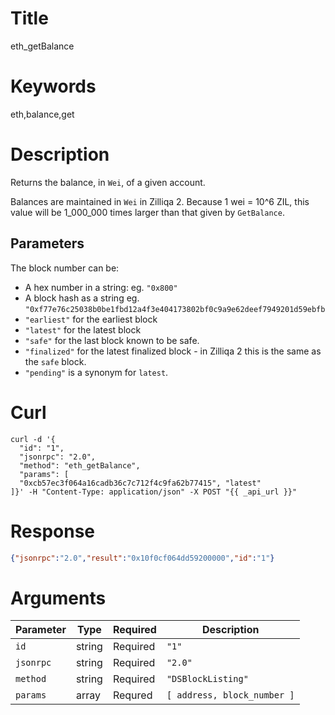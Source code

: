 # Title

eth_getBalance

# Keywords

eth,balance,get

# Description

Returns the balance, in `Wei`, of a given account.

Balances are maintained in `Wei` in Zilliqa 2. Because 1 wei = 10^6 ZIL, this value will be 1_000_000 times larger than that given by `GetBalance`.

## Parameters

The block number can be:

 * A hex number in a string: eg. `"0x800"`
 * A block hash as a string eg. `"0xf77e76c25038b0be1fbd12a4f3e404173802bf0c9a9e62deef7949201d59ebfb`
 * `"earliest"` for the earliest block
 * `"latest"` for the latest block
 * `"safe"` for the last block known to be safe.
 * `"finalized"` for the latest finalized block - in Zilliqa 2 this is the same as the `safe` block.
 * `"pending"` is a synonym for `latest`.

# Curl

```shell
curl -d '{
  "id": "1",
  "jsonrpc": "2.0",
  "method": "eth_getBalance",
  "params": [
  "0xcb57ec3f064a16cadb36c7c712f4c9fa62b77415", "latest"
]}' -H "Content-Type: application/json" -X POST "{{ _api_url }}"
```

# Response

```json
{"jsonrpc":"2.0","result":"0x10f0cf064dd59200000","id":"1"}
```

# Arguments

| Parameter | Type   | Required | Description                 |
|-----------|--------|----------|-----------------------------|
| `id`      | string | Required | `"1"`                       |
| `jsonrpc` | string | Required | `"2.0"`                     |
| `method`  | string | Required | `"DSBlockListing"`          |
| `params`  | array  | Requred  | `[ address, block_number ]` |
